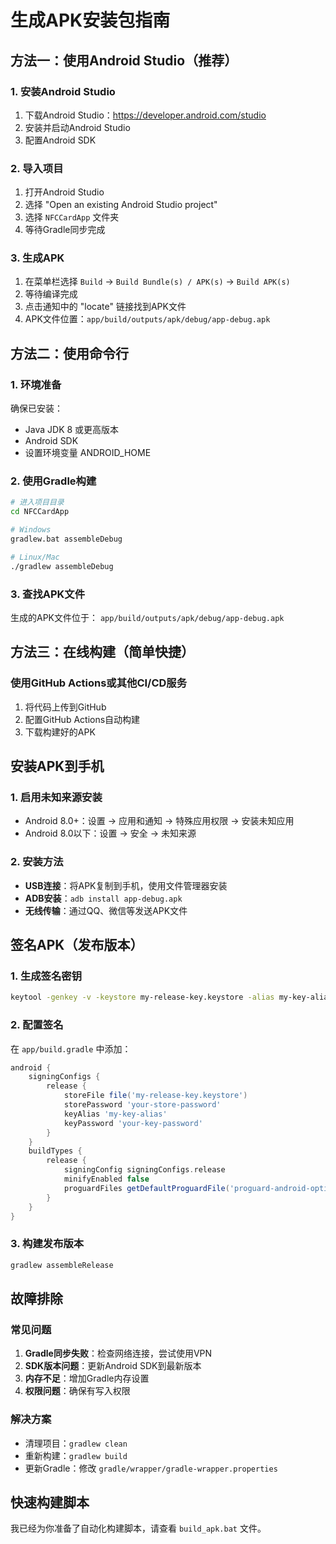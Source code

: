 # 生成APK安装包指南

## 方法一：使用Android Studio（推荐）

### 1. 安装Android Studio
1. 下载Android Studio：https://developer.android.com/studio
2. 安装并启动Android Studio
3. 配置Android SDK

### 2. 导入项目
1. 打开Android Studio
2. 选择 "Open an existing Android Studio project"
3. 选择 `NFCCardApp` 文件夹
4. 等待Gradle同步完成

### 3. 生成APK
1. 在菜单栏选择 `Build` → `Build Bundle(s) / APK(s)` → `Build APK(s)`
2. 等待编译完成
3. 点击通知中的 "locate" 链接找到APK文件
4. APK文件位置：`app/build/outputs/apk/debug/app-debug.apk`

## 方法二：使用命令行

### 1. 环境准备
确保已安装：
- Java JDK 8 或更高版本
- Android SDK
- 设置环境变量 ANDROID_HOME

### 2. 使用Gradle构建
```bash
# 进入项目目录
cd NFCCardApp

# Windows
gradlew.bat assembleDebug

# Linux/Mac
./gradlew assembleDebug
```

### 3. 查找APK文件
生成的APK文件位于：
`app/build/outputs/apk/debug/app-debug.apk`

## 方法三：在线构建（简单快捷）

### 使用GitHub Actions或其他CI/CD服务
1. 将代码上传到GitHub
2. 配置GitHub Actions自动构建
3. 下载构建好的APK

## 安装APK到手机

### 1. 启用未知来源安装
- Android 8.0+：设置 → 应用和通知 → 特殊应用权限 → 安装未知应用
- Android 8.0以下：设置 → 安全 → 未知来源

### 2. 安装方法
- **USB连接**：将APK复制到手机，使用文件管理器安装
- **ADB安装**：`adb install app-debug.apk`
- **无线传输**：通过QQ、微信等发送APK文件

## 签名APK（发布版本）

### 1. 生成签名密钥
```bash
keytool -genkey -v -keystore my-release-key.keystore -alias my-key-alias -keyalg RSA -keysize 2048 -validity 10000
```

### 2. 配置签名
在 `app/build.gradle` 中添加：
```gradle
android {
    signingConfigs {
        release {
            storeFile file('my-release-key.keystore')
            storePassword 'your-store-password'
            keyAlias 'my-key-alias'
            keyPassword 'your-key-password'
        }
    }
    buildTypes {
        release {
            signingConfig signingConfigs.release
            minifyEnabled false
            proguardFiles getDefaultProguardFile('proguard-android-optimize.txt'), 'proguard-rules.pro'
        }
    }
}
```

### 3. 构建发布版本
```bash
gradlew assembleRelease
```

## 故障排除

### 常见问题
1. **Gradle同步失败**：检查网络连接，尝试使用VPN
2. **SDK版本问题**：更新Android SDK到最新版本
3. **内存不足**：增加Gradle内存设置
4. **权限问题**：确保有写入权限

### 解决方案
- 清理项目：`gradlew clean`
- 重新构建：`gradlew build`
- 更新Gradle：修改 `gradle/wrapper/gradle-wrapper.properties`

## 快速构建脚本

我已经为你准备了自动化构建脚本，请查看 `build_apk.bat` 文件。
